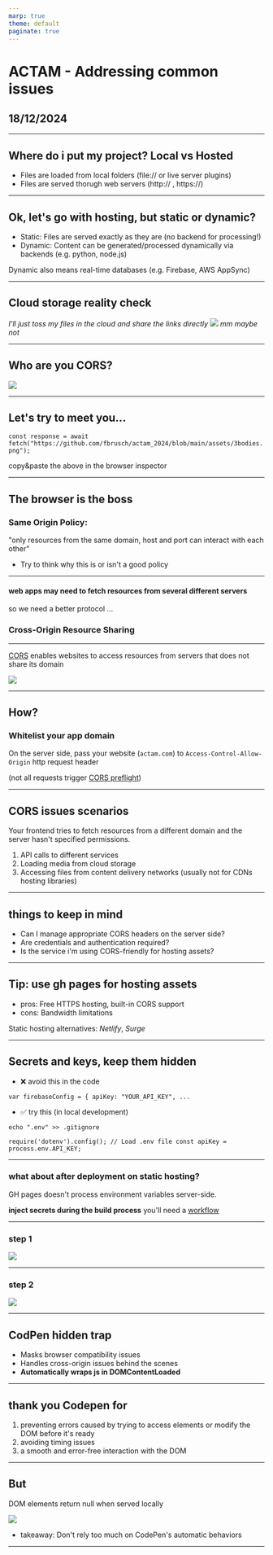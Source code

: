 ```yaml
---
marp: true
theme: default
paginate: true
---
```


# ACTAM - Addressing common issues
## 18/12/2024

---

## Where do i put my project? Local vs Hosted

- Files are loaded from local folders (file:// or live server plugins)
- Files are served thorugh web servers (http:// , https://)

---

## Ok, let's go with hosting, but static or dynamic?

- Static: Files are served exactly as they are (no backend for processing!)
- Dynamic: Content can be generated/processed dynamically via backends (e.g. python, node.js)

Dynamic also means real-time databases (e.g. Firebase, AWS AppSync)

---

## Cloud storage reality check

*I'll just toss my files in the cloud and share the links directly*
![](assets/cors.png)
*mm maybe not*

---

## Who are you CORS?

![](assets/cors2.png)

---

## Let's try to meet you...

`const response = await fetch("https://github.com/fbrusch/actam_2024/blob/main/assets/3bodies.png");`

copy&paste the above in the browser inspector

---

## The browser is the boss
### Same Origin Policy:

"only resources from the same domain, host and port can interact with each other"

- Try to think why this is or isn't a good policy

---

#### web apps may need to fetch resources from several different servers
so we need a better protocol ...
### Cross-Origin Resource Sharing

---

[CORS](https://developer.mozilla.org/en-US/docs/Web/HTTP/CORS) enables websites to access resources from servers that does not share its domain

![](assets/cors3.avif)

---

## How?

### Whitelist your app domain

On the server side,
pass your website (`actam.com`) to
`Access-Control-Allow-Origin` http request header

(not all requests trigger [CORS preflight](https://developer.mozilla.org/en-US/docs/Glossary/Preflight_request))

---
## CORS issues scenarios

Your frontend tries to fetch resources from a different domain and the server hasn't specified permissions.

1) API calls to different services
2) Loading media from cloud storage
3) Accessing files from content delivery networks (usually not for CDNs hosting libraries)

---

## things to keep in mind

- Can I manage appropriate CORS headers on the server side?
- Are credentials and authentication required?
- Is the service i'm using CORS-friendly for hosting assets?

---

## Tip: use gh pages for hosting assets

- pros: Free HTTPS hosting, built-in CORS support
- cons: Bandwidth limitations

Static hosting alternatives: *Netlify*, *Surge*

--- 

## Secrets and keys, keep them hidden
- ❌ avoid this in the code

`
var firebaseConfig = {
  apiKey: "YOUR_API_KEY",
  ...
`
- ✅ try this (in local development)

`echo ".env" >> .gitignore`

`require('dotenv').config(); // Load .env file
const apiKey = process.env.API_KEY;`

---
### what about after deployment on static hosting?
GH pages doesn't process environment variables server-side.

**inject secrets during the build process**
you'll need a [workflow](https://docs.github.com/en/actions/writing-workflows/about-workflows)

---
### step 1
![](assets/secret.png)

---

### step 2
![](assets/secret2.png)

---

## CodPen hidden trap

- Masks browser compatibility issues
- Handles cross-origin issues behind the scenes
- **Automatically wraps js in DOMContentLoaded**

---

## thank you Codepen for

1) preventing errors caused by trying to access elements or modify the DOM before it's ready
2) avoiding timing issues
3) a smooth and error-free interaction with the DOM

---

## But

DOM elements return null when served locally

![](assets/codepen.png)

- takeaway: Don't rely too much on CodePen's automatic behaviors

---










